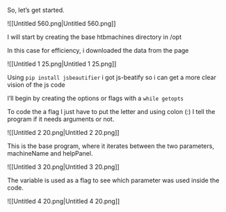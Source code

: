 So, let’s get started.

![[Untitled 560.png|Untitled 560.png]]

I will start by creating the base htbmachines directory in /opt

In this case for efficiency, i downloaded the data from the page

![[Untitled 1 25.png|Untitled 1 25.png]]

Using `pip install jsbeautifier` i got js-beatify so i can get a more clear vision of the js code

  

I’ll begin by creating the options or flags with a `while getopts`

To code the a flag I just have to put the letter and using colon (:) I tell the program if it needs arguments or not.

![[Untitled 2 20.png|Untitled 2 20.png]]

This is the base program, where it iterates between the two parameters, machineName and helpPanel.

![[Untitled 3 20.png|Untitled 3 20.png]]

The variable is used as a flag to see which parameter was used inside the code.

![[Untitled 4 20.png|Untitled 4 20.png]]